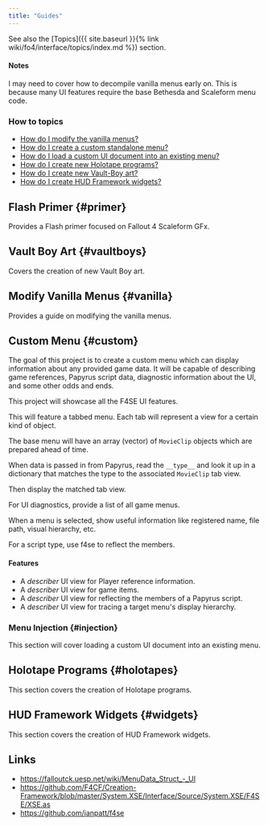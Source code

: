```yaml
---
title: "Guides"
---
```


See also the [Topics]({{ site.baseurl }}{% link wiki/fo4/interface/topics/index.md %}) section.


#### Notes
I may need to cover how to decompile vanilla menus early on.
This is because many UI features require the base Bethesda and Scaleform menu code.


### How to topics
- [How do I modify the vanilla menus?](#vanilla)
- [How do I create a custom standalone menu?](#custom)
- [How do I load a custom UI document into an existing menu?](#injection)
- [How do I create new Holotape programs?](#holotapes)
- [How do I create new Vault-Boy art?](#vaultboys)
- [How do I create HUD Framework widgets?](#widgets)


## Flash Primer {#primer}
Provides a Flash primer focused on Fallout 4 Scaleform GFx.


## Vault Boy Art {#vaultboys}
Covers the creation of new Vault Boy art.


## Modify Vanilla Menus {#vanilla}
Provides a guide on modifying the vanilla menus.


## Custom Menu {#custom}
The goal of this project is to create a custom menu which can display information about any provided game data.
It will be capable of describing game references, Papyrus script data, diagnostic information about the UI, and some other odds and ends.

This project will showcase all the F4SE UI features.

This will feature a tabbed menu.
Each tab will represent a view for a certain kind of object.

The base menu will have an array (vector) of `MovieClip` objects which are prepared ahead of time.

When data is passed in from Papyrus, read the `__type__` and look it up in a dictionary that matches the type to the associated `MovieClip` tab view.

Then display the matched tab view.

For UI diagnostics, provide a list of all game menus.

When a menu is selected, show useful information like registered name, file path, visual hierarchy, etc.

For a script type, use f4se to reflect the members.


#### Features
- A *describer* UI view for Player reference information.
- A *describer* UI view for game items.
- A *describer* UI view for reflecting the members of a Papyrus script.
- A *describer* UI view for tracing a target menu's display hierarchy.


### Menu Injection {#injection}
This section will cover loading a custom UI document into an existing menu.


## Holotape Programs {#holotapes}
This section covers the creation of Holotape programs.


## HUD Framework Widgets {#widgets}
This section covers the creation of HUD Framework widgets.


## Links
- https://falloutck.uesp.net/wiki/MenuData_Struct_-_UI
- https://github.com/F4CF/Creation-Framework/blob/master/System.XSE/Interface/Source/System.XSE/F4SE/XSE.as
- https://github.com/ianpatt/f4se
